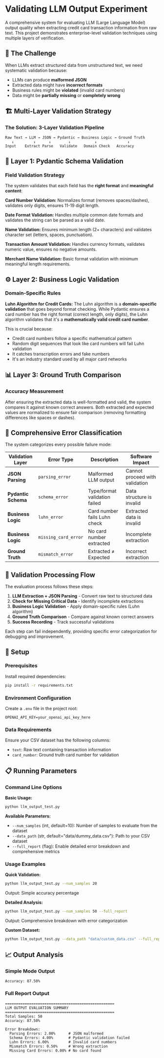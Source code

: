 # Validating LLM Output Experiment

A comprehensive system for evaluating LLM (Large Language Model) output quality when extracting credit card transaction information from raw text. This project demonstrates enterprise-level validation techniques using multiple layers of verification.

## 🎯 The Challenge

When LLMs extract structured data from unstructured text, we need systematic validation because:
- LLMs can produce **malformed JSON**
- Extracted data might have **incorrect formats**
- Business rules might be **violated** (invalid card numbers)
- Data might be **partially missing** or **completely wrong**

## 🏗️ Multi-Layer Validation Strategy

### The Solution: 3-Layer Validation Pipeline

```
Raw Text → LLM → JSON → Pydantic → Business Logic → Ground Truth
   ↓         ↓      ↓        ↓           ↓              ↓
Input    Extract Parse   Validate   Domain Check   Accuracy
```

## 🔧 Layer 1: Pydantic Schema Validation

### Field Validation Strategy

The system validates that each field has the **right format** and **meaningful content**:

**Card Number Validation:**
Normalizes format (removes spaces/dashes), validates only digits, ensures 11-19 digit length.

**Date Format Validation:**
Handles multiple common date formats and validates the string can be parsed as a valid date.

**Name Validation:**
Ensures minimum length (2+ characters) and validates character set (letters, spaces, punctuation).

**Transaction Amount Validation:**
Handles currency formats, validates numeric value, ensures no negative amounts.

**Merchant Name Validation:**
Basic format validation with minimum meaningful length requirements.

## ⚙️ Layer 2: Business Logic Validation

### Domain-Specific Rules

**Luhn Algorithm for Credit Cards:**
The Luhn algorithm is a **domain-specific validation** that goes beyond format checking. While Pydantic ensures a card number has the right format (correct length, only digits), the Luhn algorithm validates that it's a **mathematically valid credit card number**.

This is crucial because:
- Credit card numbers follow a specific mathematical pattern
- Random digit sequences that look like card numbers will fail Luhn validation
- It catches transcription errors and fake numbers
- It's an industry standard used by all major card networks

## 📊 Layer 3: Ground Truth Comparison

### Accuracy Measurement
After ensuring the extracted data is well-formatted and valid, the system compares it against known correct answers. Both extracted and expected values are normalized to ensure fair comparison (removing formatting differences like spaces or dashes).

## 🚨 Comprehensive Error Classification

The system categorizes every possible failure mode:

| Validation Layer | Error Type | Description | Software Impact |
|------------------|------------|-------------|-----------------|
| **JSON Parsing** | `parsing_error` | Malformed LLM output | Cannot proceed with validation |
| **Pydantic Schema** | `schema_error` | Type/format validation failed | Data structure is invalid |
| **Business Logic** | `luhn_error` | Card number fails Luhn check | Extracted data is invalid |
| **Business Logic** | `missing_card_error` | No card number extracted | Incomplete extraction |
| **Ground Truth** | `mismatch_error` | Extracted ≠ Expected | Incorrect extraction |

## 🔄 Validation Processing Flow

The evaluation process follows these steps:

1. **LLM Extraction + JSON Parsing** - Convert raw text to structured data
2. **Check for Missing Critical Data** - Identify incomplete extractions
3. **Business Logic Validation** - Apply domain-specific rules (Luhn algorithm)
4. **Ground Truth Comparison** - Compare against known correct answers
5. **Success Recording** - Track successful validations

Each step can fail independently, providing specific error categorization for debugging and improvement.

## 🚀 Setup

### Prerequisites
Install required dependencies:
```bash
pip install -r requirements.txt
```

### Environment Configuration
Create a `.env` file in the project root:
```env
OPENAI_API_KEY=your_openai_api_key_here
```

### Data Requirements
Ensure your CSV dataset has the following columns:
- `text`: Raw text containing transaction information
- `card_number`: Ground truth card number for validation

## 📋 Running Parameters

### Command Line Options

**Basic Usage:**
```bash
python llm_output_test.py
```

**Available Parameters:**

- `--num_samples` (int, default=10): Number of samples to evaluate from the dataset
- `--data_path` (str, default="data/dummy_data.csv"): Path to your CSV dataset
- `--full_report` (flag): Enable detailed error breakdown and comprehensive metrics

### Usage Examples

**Quick Validation:**
```bash
python llm_output_test.py --num_samples 20
```
Output: Simple accuracy percentage

**Detailed Analysis:**
```bash
python llm_output_test.py --num_samples 50 --full_report
```
Output: Comprehensive breakdown with error categorization

**Custom Dataset:**
```bash
python llm_output_test.py --data_path "data/custom_data.csv" --full_report
```

## 📈 Output Analysis

### Simple Mode Output
```
Accuracy: 87.50%
```

### Full Report Output
```
==================================================
LLM OUTPUT EVALUATION SUMMARY
==================================================
Total Samples: 50
Accuracy: 87.50%

Error Breakdown:
  Parsing Errors: 2.00%      # JSON malformed
  Schema Errors: 4.00%       # Pydantic validation failed
  Luhn Errors: 6.00%         # Invalid card numbers
  Mismatch Errors: 0.50%     # Wrong extraction
  Missing Card Errors: 0.00% # No card found
```
